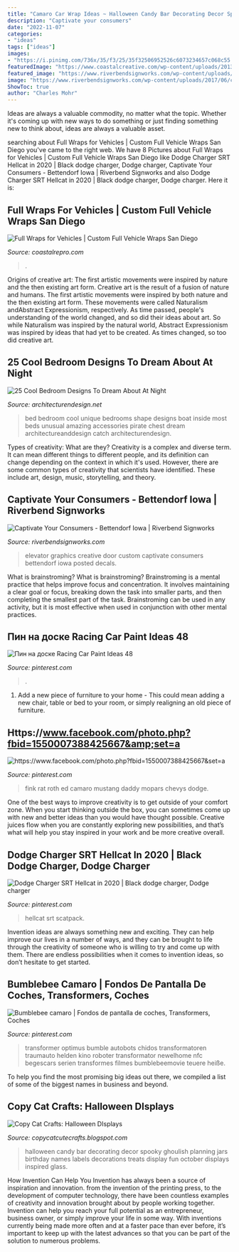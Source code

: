 ```yaml
---
title: "Camaro Car Wrap Ideas ~ Halloween Candy Bar Decorating Decor Spooky Ghoulish Planning Jars Birthday Names Labels Decorations Treats Display Fun October Displays Inspired Glass"
description: "Captivate your consumers"
date: "2022-11-07"
categories:
- "ideas"
tags: ["ideas"]
images:
- "https://i.pinimg.com/736x/35/f3/25/35f32506952526c6073234657c068c55.jpg"
featuredImage: "https://www.coastalcreative.com/wp-content/uploads/2013/06/Front-Wrap-Shot.jpg"
featured_image: "https://www.riverbendsignworks.com/wp-content/uploads/2017/06/custom-elevator-door-graphics-design-and-installation-in-bettendorf-iowa.jpg"
image: "https://www.riverbendsignworks.com/wp-content/uploads/2017/06/custom-elevator-door-graphics-design-and-installation-in-bettendorf-iowa.jpg"
ShowToc: true
author: "Charles Mohr"
---
```



Ideas are always a valuable commodity, no matter what the topic. Whether it's coming up with new ways to do something or just finding something new to think about, ideas are always a valuable asset.

	

		
searching about Full Wraps for Vehicles | Custom Full Vehicle Wraps San Diego you've came to the right web. We have 8 Pictures about Full Wraps for Vehicles | Custom Full Vehicle Wraps San Diego like Dodge Charger SRT Hellcat in 2020 | Black dodge charger, Dodge charger, Captivate Your Consumers - Bettendorf Iowa | Riverbend Signworks and also Dodge Charger SRT Hellcat in 2020 | Black dodge charger, Dodge charger. Here it is:
		
    
## Full Wraps For Vehicles | Custom Full Vehicle Wraps San Diego

<img loading=lazy src="https://www.coastalcreative.com/wp-content/uploads/2013/06/Front-Wrap-Shot.jpg" onerror="this.onerror=null;this.src='https://tse3.mm.bing.net/th?id=OIP.JoHxQz158TyfPfGWpjp65wHaE8&amp;pid=15.1';" alt="Full Wraps for Vehicles | Custom Full Vehicle Wraps San Diego">

_Source: coastalrepro.com_

>. 

	

Origins of creative art: The first artistic movements were inspired by nature and the then existing art form.
Creative art is the result of a fusion of nature and humans. The first artistic movements were inspired by both nature and the then existing art form. These movements were called Naturalism andAbstract Expressionism, respectively. As time passed, people's understanding of the world changed, and so did their ideas about art. So while Naturalism was inspired by the natural world, Abstract Expressionism was inspired by ideas that had yet to be created. As times changed, so too did creative art.

    
## 25 Cool Bedroom Designs To Dream About At Night

<img loading=lazy src="http://cdn.architecturendesign.net/wp-content/uploads/2014/09/24-unique-bed-in-car-shape.jpg" onerror="this.onerror=null;this.src='https://tse4.mm.bing.net/th?id=OIP.-4ELo5yXT_nqAxC_ig_rRgHaGM&amp;pid=15.1';" alt="25 Cool Bedroom Designs To Dream About At Night">

_Source: architecturendesign.net_

>bed bedroom cool unique bedrooms shape designs boat inside most beds unusual amazing accessories pirate chest dream architectureanddesign catch architecturendesign. 

	

Types of creativity: What are they?
Creativity is a complex and diverse term. It can mean different things to different people, and its definition can change depending on the context in which it's used. However, there are some common types of creativity that scientists have identified. These include art, design, music, storytelling, and
theory.

    
## Captivate Your Consumers - Bettendorf Iowa | Riverbend Signworks

<img loading=lazy src="https://www.riverbendsignworks.com/wp-content/uploads/2017/06/custom-elevator-door-graphics-design-and-installation-in-bettendorf-iowa.jpg" onerror="this.onerror=null;this.src='https://tse1.mm.bing.net/th?id=OIP.h5UwclnqLgSL9hAIuV3sTQHaDz&amp;pid=15.1';" alt="Captivate Your Consumers - Bettendorf Iowa | Riverbend Signworks">

_Source: riverbendsignworks.com_

>elevator graphics creative door custom captivate consumers bettendorf iowa posted decals. 

	

What is brainstroming?
What is brainstroming? Brainstroming is a mental practice that helps improve focus and concentration. It involves maintaining a clear goal or focus, breaking down the task into smaller parts, and then completing the smallest part of the task. Brainstroming can be used in any activity, but it is most effective when used in conjunction with other mental practices.

    
## Пин на доске Racing Car Paint Ideas 48

<img loading=lazy src="https://i.pinimg.com/736x/73/e7/a6/73e7a627ed5c4c4045bede26369f3629.jpg" onerror="this.onerror=null;this.src='https://tse1.mm.bing.net/th?id=OIP.e9zfigoXWJOgcNDAu53V-gHaLG&amp;pid=15.1';" alt="Пин на доске Racing Car Paint Ideas 48">

_Source: pinterest.com_

>. 

	

1. Add a new piece of furniture to your home - This could mean adding a new chair, table or bed to your room, or simply realigning an old piece of furniture.

    
## Https://www.facebook.com/photo.php?fbid=1550007388425667&amp;set=a

<img loading=lazy src="https://i.pinimg.com/736x/35/f3/25/35f32506952526c6073234657c068c55.jpg" onerror="this.onerror=null;this.src='https://tse1.mm.bing.net/th?id=OIP.WxEfq9KUsLnjXTBJEhv0_QHaIb&amp;pid=15.1';" alt="https://www.facebook.com/photo.php?fbid=1550007388425667&amp;set=a">

_Source: pinterest.com_

>fink rat roth ed camaro mustang daddy mopars chevys dodge. 

	

One of the best ways to improve creativity is to get outside of your comfort zone. When you start thinking outside the box, you can sometimes come up with new and better ideas than you would have thought possible. Creative juices flow when you are constantly exploring new possibilities, and that’s what will help you stay inspired in your work and be more creative overall.

    
## Dodge Charger SRT Hellcat In 2020 | Black Dodge Charger, Dodge Charger

<img loading=lazy src="https://i.pinimg.com/736x/7e/7e/6a/7e7e6ab60fc53843396ed37802bbcba7.jpg" onerror="this.onerror=null;this.src='https://tse4.mm.bing.net/th?id=OIP.Z2UItwCXi2H3bCpu_vf3BwHaGq&amp;pid=15.1';" alt="Dodge Charger SRT Hellcat in 2020 | Black dodge charger, Dodge charger">

_Source: pinterest.com_

>hellcat srt scatpack. 

	

Invention ideas are always something new and exciting. They can help improve our lives in a number of ways, and they can be brought to life through the creativity of someone who is willing to try and come up with them. There are endless possibilities when it comes to invention ideas, so don’t hesitate to get started.

    
## Bumblebee Camaro | Fondos De Pantalla De Coches, Transformers, Coches

<img loading=lazy src="https://i.pinimg.com/736x/a9/9c/34/a99c3401508ba81ff7dcf57b911d7fad.jpg" onerror="this.onerror=null;this.src='https://tse1.mm.bing.net/th?id=OIP.__ehvjZkJQSwuHVr5GtC1gHaLH&amp;pid=15.1';" alt="Bumblebee camaro | Fondos de pantalla de coches, Transformers, Coches">

_Source: pinterest.com_

>transformer optimus bumble autobots chidos transformatoren traumauto helden kino roboter transformator newelhome nfc begescars serien transformes filmes bumblebeemovie teuere heiße. 

	

To help you find the most promising big ideas out there, we compiled a list of some of the biggest names in business and beyond.

    
## Copy Cat Crafts: Halloween DIsplays

<img loading=lazy src="http://3.bp.blogspot.com/_1IwJSFYdX2s/TIAm8XZbqjI/AAAAAAAAZAk/02AndYH0vF8/s1600/Tray+of+Halloween+Candy+012.JPG" onerror="this.onerror=null;this.src='https://tse4.mm.bing.net/th?id=OIP.uRo_8sQVW54KPeTfOrGuRAHaLG&amp;pid=15.1';" alt="Copy Cat Crafts: Halloween DIsplays">

_Source: copycatcutecrafts.blogspot.com_

>halloween candy bar decorating decor spooky ghoulish planning jars birthday names labels decorations treats display fun october displays inspired glass. 

	

How Invention Can Help You
Invention has always been a source of inspiration and innovation. from the invention of the printing press, to the development of computer technology, there have been countless examples of creativity and innovation brought about by people working together. Invention can help you reach your full potential as an entrepreneur, business owner, or simply improve your life in some way. With inventions currently being made more often and at a faster pace than ever before, it’s important to keep up with the latest advances so that you can be part of the solution to numerous problems.


